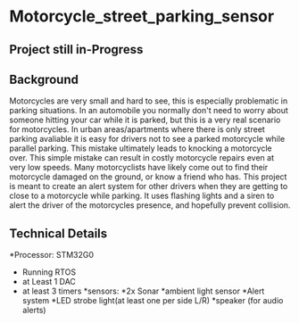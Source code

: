 # Motorcycle_street_parking_sensor
## Project still in-Progress

## Background
Motorcycles are very small and hard to see, this is especially problematic in parking situations. In an automobile you normally don't need to worry about someone hitting your car while it is parked, but this is a very real scenario for motorcycles. In urban areas/apartments where there is only street parking avaliable it is easy for drivers not to see a parked motorcycle while parallel parking. This mistake ultimately leads to knocking a motorcycle over. This simple mistake can result in costly motorcycle repairs even at very low speeds. Many motorcyclists have likely come out to find their motorcycle damaged on the ground, or know a friend who has. This project is meant to create an alert system for other drivers when they are getting to close to a motorcycle while parking. It uses flashing lights and a siren to alert the driver of the motorcycles presence, and hopefully prevent collision.

## Technical Details
*Processor: STM32G0
  * Running RTOS
  * at Least 1 DAC
  * at least 3 timers
*sensors: 
  *2x Sonar
  *ambient light sensor
*Alert system
  *LED strobe light(at least one per side L/R)
  *speaker (for audio alerts)
  
